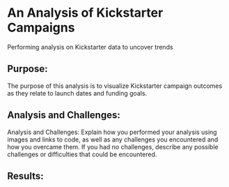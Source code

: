 # An Analysis of Kickstarter Campaigns
Performing analysis on Kickstarter data to uncover trends
## Purpose:
The purpose of this analysis is to visualize Kickstarter campaign outcomes as they relate to launch dates and funding goals.
## Analysis and Challenges:
Analysis and Challenges: Explain how you performed your analysis using images and links to code, as well as any challenges you encountered and how you overcame them. If you had no challenges, describe any possible challenges or difficulties that could be encountered.
## Results:
